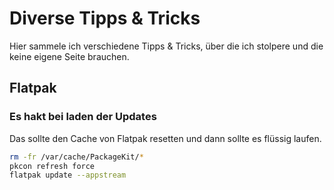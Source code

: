 # Diverse Tipps & Tricks
Hier sammele ich verschiedene Tipps & Tricks, über die ich stolpere und die keine eigene Seite brauchen.

## Flatpak 

### Es hakt bei laden der Updates
Das sollte den Cache von Flatpak resetten und dann sollte es flüssig laufen.
```bash
rm -fr /var/cache/PackageKit/*
pkcon refresh force
flatpak update --appstream
```
